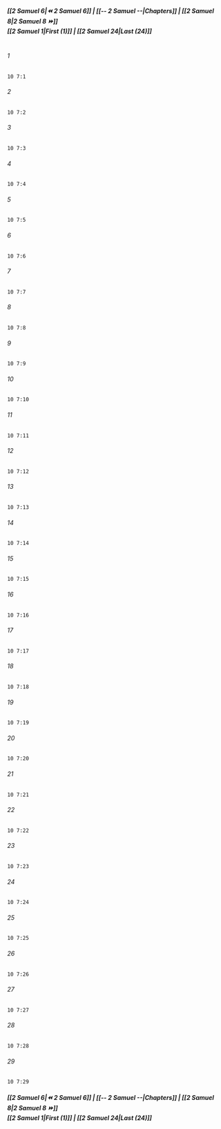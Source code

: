 
##### **[[2 Samuel 6|⏪ 2 Samuel 6]] | [[-- 2 Samuel --|Chapters]] | [[2 Samuel 8|2 Samuel 8 ⏩]]**<br>**[[2 Samuel 1|First (1)]] | [[2 Samuel 24|Last (24)]]**<br><br>

###### 1
``` verse
10 7:1
```
###### 2
``` verse
10 7:2
```
###### 3
``` verse
10 7:3
```
###### 4
``` verse
10 7:4
```
###### 5
``` verse
10 7:5
```
###### 6
``` verse
10 7:6
```
###### 7
``` verse
10 7:7
```
###### 8
``` verse
10 7:8
```
###### 9
``` verse
10 7:9
```
###### 10
``` verse
10 7:10
```
###### 11
``` verse
10 7:11
```
###### 12
``` verse
10 7:12
```
###### 13
``` verse
10 7:13
```
###### 14
``` verse
10 7:14
```
###### 15
``` verse
10 7:15
```
###### 16
``` verse
10 7:16
```
###### 17
``` verse
10 7:17
```
###### 18
``` verse
10 7:18
```
###### 19
``` verse
10 7:19
```
###### 20
``` verse
10 7:20
```
###### 21
``` verse
10 7:21
```
###### 22
``` verse
10 7:22
```
###### 23
``` verse
10 7:23
```
###### 24
``` verse
10 7:24
```
###### 25
``` verse
10 7:25
```
###### 26
``` verse
10 7:26
```
###### 27
``` verse
10 7:27
```
###### 28
``` verse
10 7:28
```
###### 29
``` verse
10 7:29
```

##### **[[2 Samuel 6|⏪ 2 Samuel 6]] | [[-- 2 Samuel --|Chapters]] | [[2 Samuel 8|2 Samuel 8 ⏩]]**<br>**[[2 Samuel 1|First (1)]] | [[2 Samuel 24|Last (24)]]**
